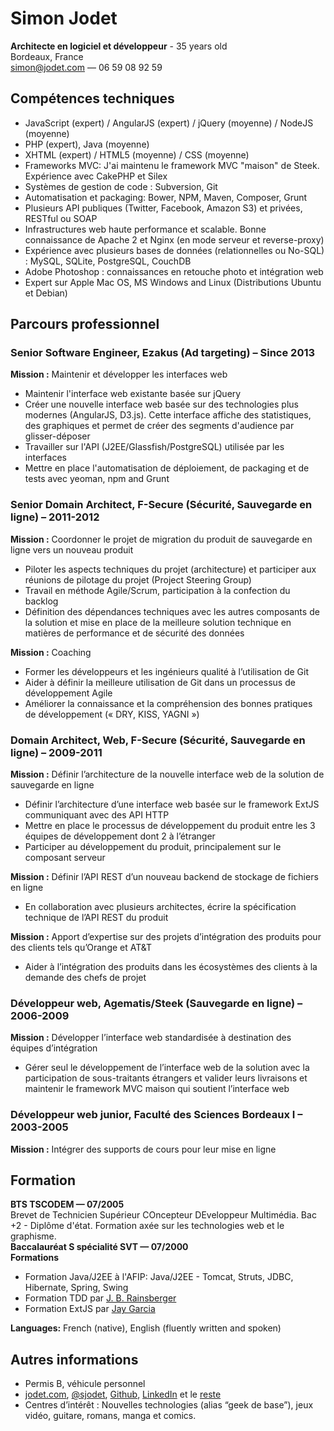 # Simon Jodet
**Architecte en logiciel et développeur** - 35 years old  
Bordeaux, France  
[simon@jodet.com](mailto:simon@jodet.com) — 06 59 08 92 59


## Compétences techniques
  * JavaScript (expert) / AngularJS (expert) / jQuery (moyenne) / NodeJS (moyenne)
  * PHP (expert), Java (moyenne)
  * XHTML (expert) / HTML5 (moyenne) / CSS (moyenne)
  * Frameworks MVC: J'ai maintenu le framework MVC "maison" de Steek. Expérience avec CakePHP et Silex
  * Systèmes de gestion de code : Subversion, Git
  * Automatisation et packaging: Bower, NPM, Maven, Composer, Grunt
  * Plusieurs API publiques (Twitter, Facebook, Amazon S3) et privées, RESTful ou SOAP
  * Infrastructures web haute performance et scalable. Bonne connaissance de Apache 2 et Nginx (en mode serveur et reverse-proxy)
  * Expérience avec plusieurs bases de données (relationnelles ou No-SQL) : MySQL, SQLite, PostgreSQL, CouchDB
  * Adobe Photoshop : connaissances en retouche photo et intégration web
  * Expert sur Apple Mac OS, MS Windows and Linux (Distributions Ubuntu et Debian)

## Parcours professionnel
### Senior Software Engineer, Ezakus (Ad targeting) – Since 2013
**Mission :** Maintenir et développer les interfaces web

  * Maintenir l'interface web existante basée sur jQuery
  * Créer une nouvelle interface web basée sur des technologies plus modernes (AngularJS, D3.js). Cette interface affiche des statistiques, des graphiques et permet de créer des segments d'audience par glisser-déposer
  * Travailler sur l'API (J2EE/Glassfish/PostgreSQL) utilisée par les interfaces
  * Mettre en place l'automatisation de déploiement, de packaging et de tests avec yeoman, npm and Grunt

### Senior Domain Architect, F-Secure (Sécurité, Sauvegarde en ligne) – 2011-2012
**Mission :** Coordonner le projet de migration du produit de sauvegarde en ligne vers un nouveau produit

  * Piloter les aspects techniques du projet (architecture) et participer aux réunions de pilotage du projet (Project Steering Group)
  * Travail en méthode Agile/Scrum, participation à la confection du backlog
  * Définition des dépendances techniques avec les autres composants de la solution et mise en place de la meilleure solution technique en matières de performance et de sécurité des données
  
**Mission :** Coaching

  * Former les développeurs et les ingénieurs qualité à l’utilisation de Git
  * Aider à définir la meilleure utilisation de Git dans un processus de développement Agile
  * Améliorer la connaissance et la compréhension des bonnes pratiques de développement (« DRY, KISS, YAGNI »)

### Domain Architect, Web, F-Secure (Sécurité, Sauvegarde en ligne) – 2009-2011

**Mission :** Définir l’architecture de la nouvelle interface web de la solution de sauvegarde en ligne

  * Définir l’architecture d’une interface web basée sur le framework ExtJS communiquant avec des API HTTP
  * Mettre en place le processus de développement du produit entre les 3 équipes de développement dont 2 à l’étranger
  * Participer au développement du produit, principalement sur le composant serveur

**Mission :** Définir l’API REST d’un nouveau backend de stockage de fichiers en ligne

  * En collaboration avec plusieurs architectes, écrire la spécification technique de l’API REST du produit
  
**Mission :** Apport d’expertise sur des projets d’intégration des produits pour des clients tels qu’Orange et AT&amp;T

  * Aider à l’intégration des produits dans les écosystèmes des clients à la demande des chefs de projet

### Développeur web, Agematis/Steek (Sauvegarde en ligne) – 2006-2009

**Mission :** Développer l’interface web standardisée à destination des équipes d’intégration

  * Gérer seul le développement de l’interface web de la solution avec la participation de sous-traitants étrangers et valider leurs livraisons et maintenir le framework MVC maison qui soutient l’interface web

### Développeur web junior, Faculté des Sciences Bordeaux I – 2003-2005
**Mission :** Intégrer des supports de cours pour leur mise en ligne

## Formation

**BTS TSCODEM — 07/2005**  
Brevet de Technicien Supérieur COncepteur DEveloppeur Multimédia. Bac +2 - Diplôme d'état. Formation axée sur les technologies web et le graphisme.  
**Baccalauréat S spécialité SVT — 07/2000**  
**Formations**

  * Formation Java/J2EE à l'AFIP: Java/J2EE - Tomcat, Struts, JDBC, Hibernate, Spring, Swing
  * Formation TDD par [J. B. Rainsberger](http://en.wikipedia.org/wiki/J._B._Rainsberger)
  * Formation ExtJS par [Jay Garcia](http://moduscreate.com/about/)

**Languages:** French (native), English (fluently written and spoken)

## Autres informations
  * Permis B, véhicule personnel
  * [jodet.com](http://jodet.com), [@sjodet](https://twitter.com/#!/sjodet), [Github](https://github.com/simonjodet/), [LinkedIn](http://www.linkedin.com/profile/view?id=109351958) et le [reste](http://www.google.com/search?q=simon%20jodet)
  * Centres d’intérêt : Nouvelles technologies (alias “geek de base”), jeux vidéo, guitare, romans, manga et comics.